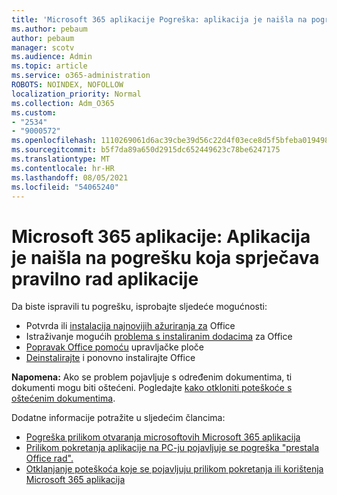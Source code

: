 ```yaml
---
title: 'Microsoft 365 aplikacije Pogreška: aplikacija je naišla na pogrešku koja sprječava pravilno rad aplikacije'
ms.author: pebaum
author: pebaum
manager: scotv
ms.audience: Admin
ms.topic: article
ms.service: o365-administration
ROBOTS: NOINDEX, NOFOLLOW
localization_priority: Normal
ms.collection: Adm_O365
ms.custom:
- "2534"
- "9000572"
ms.openlocfilehash: 1110269061d6ac39cbe39d56c22d4f03ece8d5f5bfeba01949899bccc724bf45
ms.sourcegitcommit: b5f7da89a650d2915dc652449623c78be6247175
ms.translationtype: MT
ms.contentlocale: hr-HR
ms.lasthandoff: 08/05/2021
ms.locfileid: "54065240"
---
```

# <a name="microsoft-365-apps-error-app-has-run-into-an-error-that-is-preventing-it-from-working-correctly"></a>Microsoft 365 aplikacije: Aplikacija je naišla na pogrešku koja sprječava pravilno rad aplikacije

Da biste ispravili tu pogrešku, isprobajte sljedeće mogućnosti:

- Potvrda ili [instalacija najnovijih ažuriranja za](https://support.office.com/article/update-office-and-your-computer-with-microsoft-update-2ab296f3-7f03-43a2-8e50-46de917611c5) Office
- Istraživanje mogućih [problema s instaliranim dodacima](https://support.office.com/article/powerpoint-isn-t-responding-hangs-or-freezes-652ede6e-e3d2-449a-a07f-8c800dfb948d?ocmsassetID=HA104114659&CorrelationId=98329f6f-f51f-4f44-a876-4142c3583312#bkmk_addins) za Office
- [Popravak Office pomoću](https://support.office.com/article/repair-an-office-application-7821d4b6-7c1d-4205-aa0e-a6b40c5bb88b) upravljačke ploče
- [Deinstalirajte](https://support.office.com/article/uninstall-office-from-a-pc-9dd49b83-264a-477a-8fcc-2fdf5dbf61d8) i ponovno instalirajte Office

**Napomena:** Ako se problem pojavljuje s određenim dokumentima, ti dokumenti mogu biti oštećeni. Pogledajte [kako otkloniti poteškoće s oštećenim dokumentima](https://docs.microsoft.com/office/troubleshoot/word/damaged-documents-in-word).

Dodatne informacije potražite u sljedećim člancima: 

- [Pogreška prilikom otvaranja microsoftovih Microsoft 365 aplikacija](https://support.office.com/article/error-when-opening-microsoft-office-apps-b84b6a63-4b8c-46ec-ae9a-ad91d6160d72)
- [Prilikom pokretanja aplikacije na PC-ju pojavljuje se pogreška "prestala Office rad".](https://support.office.com/article/i-get-a-stopped-working-error-when-i-start-office-applications-on-my-pc-52bd7985-4e99-4a35-84c8-2d9b8301a2fa)
- [Otklanjanje poteškoća koje se pojavljuju prilikom pokretanja ili korištenja Microsoft 365 aplikacija](https://docs.microsoft.com/office/troubleshoot/word/issues-when-start-or-use-word)